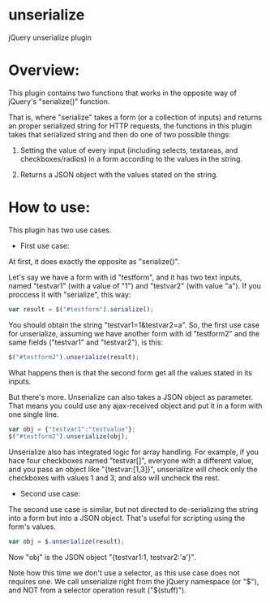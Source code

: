 unserialize
===========

jQuery unserialize plugin



Overview:
========


This plugin contains two functions that works in the opposite way of 
jQuery's "serialize()" function. 

That is, where "serialize" takes a form (or a collection of inputs) and 
returns an proper serialized string for HTTP requests, the functions in
this plugin takes that serialized string and then do one of two possible
things:

1) Setting the value of every input (including selects, textareas, and 
checkboxes/radios) in a form according to the values in the string.

2) Returns a JSON object with the values stated on the string.



How to use:
==========

This plugin has two use cases. 


* First use case:

At first, it does exactly the opposite as "serialize()".

Let's say we have a form with id "testform", and it has two text inputs,
named "testvar1" (with a value of "1") and "testvar2" (with value "a").
If you proccess it with "serialize", this way:

```JavaScript
var result = $("#testform").serialize();
```

You should obtain the string "testvar1=1&testvar2=a".
So, the first use case for unserialize, assuming we have another form 
with id "testform2" and the same fields ("testvar1" and "testvar2"), is 
this:

```JavaScript
$("#testform2").unserialize(result);
```

What happens then is that the second form get all the values stated in 
its inputs.

But there's more. Unserialize can also takes a JSON object as parameter.
That means you could use any ajax-received object and put it in a form 
with one single line.

```JavaScript
var obj = {"testvar1":"testvalue"};
$("#testform2").unserialize(obj);
```

Unserialize also has integrated logic for array handling. For example, 
if you hace four checkboxes named "testvar[]", everyone with a different
value, and you pass an object like "{testvar:[1,3]}", unserialize will
check only the checkboxes with values 1 and 3, and also will uncheck the
rest.



* Second use case:


The second use case is similar, but not directed to de-serializing the 
string into a form but into a JSON object. That's useful for scripting 
using the form's values. 

```JavaScript
var obj = $.unserialize(result);
```

Now "obj" is the JSON object "{testvar1:1, testvar2:'a'}".

Note how this time we don't use a selector, as this use case does not 
requires one. We call unserialize right from the jQuery namespace (or 
"$"), and NOT from a selector operation result ("$(stuff)"). 








